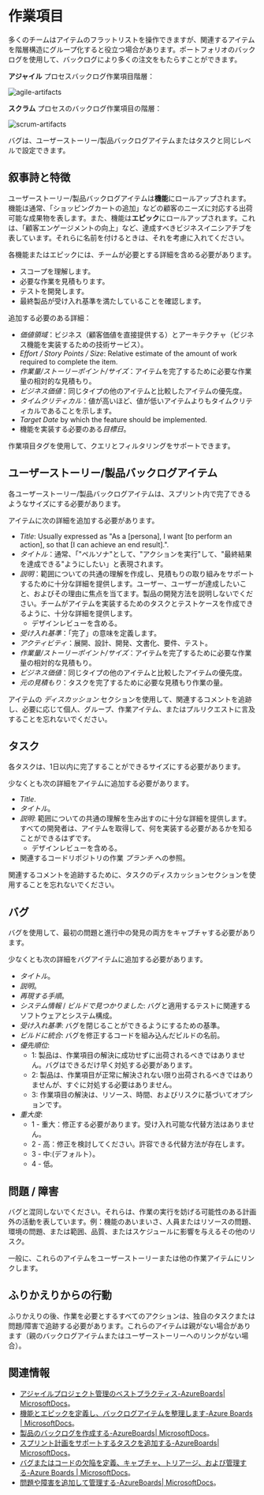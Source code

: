 # 作業項目

多くのチームはアイテムのフラットリストを操作できますが、関連するアイテムを階層構造にグループ化すると役立つ場合があります。ポートフォリオのバックログを使用して、バックログにより多くの注文をもたらすことができます。

**アジャイル** プロセスバックログ作業項目階層：

![agile-artifacts](./images/agile-artifacts.png)

**スクラム** プロセスのバックログ作業項目の階層：

![scrum-artifacts](./images/scrum-artifacts.png)

バグは、ユーザーストーリー/製品バックログアイテムまたはタスクと同じレベルで設定できます。

## 叙事詩と特徴

ユーザーストーリー/製品バックログアイテムは**機能**にロールアップされます。機能は通常、「ショッピングカートの追加」などの顧客のニーズに対応する出荷可能な成果物を表します。また、機能は**エピック**にロールアップされます。これは、「顧客エンゲージメントの向上」など、達成すべきビジネスイニシアチブを表しています。それらに名前を付けるときは、それを考慮に入れてください。

各機能またはエピックには、チームが必要とする詳細を含める必要があります。

- スコープを理解します。
- 必要な作業を見積もります。
- テストを開発します。
- 最終製品が受け入れ基準を満たしていることを確認します。

追加する必要のある詳細：

- *価値領域*：ビジネス（顧客価値を直接提供する）とアーキテクチャ（ビジネス機能を実装するための技術サービス）。
- *Effort / Story Points / Size*: Relative estimate of the amount of work required to complete the item.
- *作業量/ストーリーポイント/サイズ*：アイテムを完了するために必要な作業量の相対的な見積もり。
- *ビジネス価値*：同じタイプの他のアイテムと比較したアイテムの優先度。
- *タイムクリティカル*：値が高いほど、値が低いアイテムよりもタイムクリティカルであることを示します。
- *Target Date* by which the feature should be implemented.
- 機能を実装する必要のある*目標日*。

作業項目タグを使用して、クエリとフィルタリングをサポートできます。

## ユーザーストーリー/製品バックログアイテム

各ユーザーストーリー/製品バックログアイテムは、スプリント内で完了できるようなサイズにする必要があります。

アイテムに次の詳細を追加する必要があります。

- *Title*: Usually expressed as "As a [persona], I want [to perform an action], so that [I can achieve an end result].".
- *タイトル*：通常、「"ペルソナ"として、"アクションを実行"して、"最終結果を達成できる"ようにしたい」と表現されます。
- *説明*：範囲についての共通の理解を作成し、見積もりの​​取り組みをサポートするために十分な詳細を提供します。ユーザー、ユーザーが達成したいこと、およびその理由に焦点を当てます。製品の開発方法を説明しないでください。チームがアイテムを実装するためのタスクとテストケースを作成できるように、十分な詳細を提供します。
  - デザインレビューを含める。
- *受け入れ基準*：「完了」の意味を定義します。
- *アクティビティ*：展開、設計、開発、文書化、要件、テスト。
- *作業量/ストーリーポイント/サイズ*：アイテムを完了するために必要な作業量の相対的な見積もり。
- *ビジネス価値*：同じタイプの他のアイテムと比較したアイテムの優先度。
- *元の見積もり*：タスクを完了するために必要な見積もり作業の量。

アイテムの *ディスカッション* セクションを使用して、関連するコメントを追跡し、必要に応じて個人、グループ、作業アイテム、またはプルリクエストに言及することを忘れないでください。

## タスク

各タスクは、1日以内に完了することができるサイズにする必要があります。

少なくとも次の詳細をアイテムに追加する必要があります。

- *Title*.
- *タイトル*。
- *説明*: 範囲についての共通の理解を生み出すのに十分な詳細を提供します。すべての開発者は、アイテムを取得して、何を実装する必要があるかを知ることができるはずです。
  - デザインレビューを含める。
- 関連するコードリポジトリの作業 *ブランチ* への参照。

関連するコメントを追跡するために、タスクのディスカッションセクションを使用することを忘れないでください。

## バグ

バグを使用して、最初の問題と進行中の発見の両方をキャプチャする必要があります。

少なくとも次の詳細をバグアイテムに追加する必要があります。

- *タイトル*。
- *説明*。
- *再現する手順*。
- *システム情報* / *ビルドで見つかりました*: バグと適用するテストに関連するソフトウェアとシステム構成。
- *受け入れ基準*: バグを閉じることができるようにするための基準。
- *ビルドに統合*: バグを修正するコードを組み込んだビルドの名前。
- *優先順位*:
  - 1: 製品は、作業項目の解決に成功せずに出荷されるべきではありません。バグはできるだけ早く対処する必要があります。
  - 2: 製品は、作業項目が正常に解決されない限り出荷されるべきではありませんが、すぐに対処する必要はありません。
  - 3: 作業項目の解決は、リソース、時間、およびリスクに基づいてオプションです。
- *重大度*:
  - 1 - 重大：修正する必要があります。受け入れ可能な代替方法はありません。
  - 2 - 高：修正を検討してください。許容できる代替方法が存在します。
  - 3 - 中:(デフォルト）。
  - 4 - 低。

## 問題 / 障害

バグと混同しないでください。それらは、作業の実行を妨げる可能性のある計画外の活動を表しています。例：機能のあいまいさ、人員またはリソースの問題、環境の問題、または範囲、品質、またはスケジュールに影響を与えるその他のリスク。

一般に、これらのアイテムをユーザーストーリーまたは他の作業アイテムにリンクします。

## ふりかえりからの行動

ふりかえりの後、作業を​​必要とするすべてのアクションは、独自のタスクまたは問題/障害で追跡する必要があります。これらのアイテムは親がない場合があります（親のバックログアイテムまたはユーザーストーリーへのリンクがない場合）。

## 関連情報

- [アジャイルプロジェクト管理のベストプラクティス-AzureBoards| MicrosoftDocs](https://docs.microsoft.com/azure/devops/boards/best-practices-agile-project-management?view=azure-devops&tabs=agile-process)。
- [機能とエピックを定義し、バックログアイテムを整理します-Azure Boards | MicrosoftDocs](https://docs.microsoft.com/azure/devops/boards/backlogs/define-features-epics?view=azure-devops&tabs=scrum-process)。
- [製品のバックログを作成する-AzureBoards| MicrosoftDocs](https://docs.microsoft.com/azure/devops/boards/backlogs/create-your-backlog?view=azure-devops&tabs=agile-process)。
- [スプリント計画をサポートするタスクを追加する-AzureBoards| MicrosoftDocs](https://docs.microsoft.com/azure/devops/boards/sprints/add-tasks?view=azure-devops)。
- [バグまたはコードの欠陥を定義、キャプチャ、トリアージ、および管理する-Azure Boards | MicrosoftDocs](https://docs.microsoft.com/azure/devops/boards/backlogs/manage-bugs?view=azure-devops)。
- [問題や障害を追加して管理する-AzureBoards| MicrosoftDocs](https://docs.microsoft.com/azure/devops/boards/backlogs/manage-issues-impediments?view=azure-devops)。
